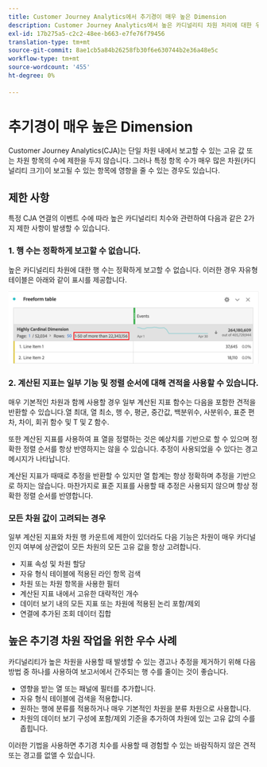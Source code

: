 ```yaml
---
title: Customer Journey Analytics에서 추기경이 매우 높은 Dimension
description: Customer Journey Analytics에서 높은 카디널리티 차원 처리에 대한 우수 사례를 설명합니다.
exl-id: 17b275a5-c2c2-48ee-b663-e7fe76f79456
translation-type: tm+mt
source-git-commit: 8ae1cb5a84b26258fb30f6e630744b2e36a48e5c
workflow-type: tm+mt
source-wordcount: '455'
ht-degree: 0%

---
```


# 추기경이 매우 높은 Dimension

Customer Journey Analytics(CJA)는 단일 차원 내에서 보고할 수 있는 고유 값 또는 차원 항목의 수에 제한을 두지 않습니다. 그러나 특정 항목 수가 매우 많은 차원(카디널리티 크기)이 보고될 수 있는 항목에 영향을 줄 수 있는 경우도 있습니다.

## 제한 사항

특정 CJA 연결의 이벤트 수에 따라 높은 카디널리티 치수와 관련하여 다음과 같은 2가지 제한 사항이 발생할 수 있습니다.

### 1. 행 수는 정확하게 보고할 수 없습니다.

높은 카디널리티 차원에 대한 행 수는 정확하게 보고할 수 없습니다. 이러한 경우 자유형 테이블은 아래와 같이 표시를 제공합니다.

![](assets/high-cardinality.png)

### 2. 계산된 지표는 일부 기능 및 정렬 순서에 대해 견적을 사용할 수 있습니다.

매우 기본적인 차원과 함께 사용할 경우 일부 계산된 지표 함수는 다음을 포함한 견적을 반환할 수 있습니다.열 최대, 열 최소, 행 수, 평균, 중간값, 백분위수, 사분위수, 표준 편차, 차이, 회귀 함수 및 T 및 Z 함수.

또한 계산된 지표를 사용하여 표 열을 정렬하는 것은 예상치를 기반으로 할 수 있으며 정확한 정렬 순서를 항상 반영하지는 않을 수 있습니다. 추정이 사용되었을 수 있다는 경고 메시지가 나타납니다.

계산된 지표가 때때로 추정을 반환할 수 있지만 열 합계는 항상 정확하며 추정을 기반으로 하지는 않습니다. 마찬가지로 표준 지표를 사용할 때 추정은 사용되지 않으며 항상 정확한 정렬 순서를 반영합니다.

### 모든 차원 값이 고려되는 경우

일부 계산된 지표와 차원 행 카운트에 제한이 있더라도 다음 기능은 차원이 매우 카디널인지 여부에 상관없이 모든 차원의 모든 고유 값을 항상 고려합니다.

* 지표 속성 및 차원 할당
* 자유 형식 테이블에 적용된 라인 항목 검색
* 차원 또는 차원 항목을 사용한 필터
* 계산된 지표 내에서 고유한 대략적인 개수
* 데이터 보기 내의 모든 지표 또는 차원에 적용된 논리 포함/제외
* 연결에 추가된 조회 데이터 집합

## 높은 추기경 차원 작업을 위한 우수 사례

카디널리티가 높은 차원을 사용할 때 발생할 수 있는 경고나 추정을 제거하기 위해 다음 방법 중 하나를 사용하여 보고서에서 간주되는 행 수를 줄이는 것이 좋습니다.

* 영향을 받는 열 또는 패널에 필터를 추가합니다.
* 자유 형식 테이블에 검색을 적용합니다.
* 원하는 행에 분류를 적용하거나 매우 기본적인 차원을 분류 차원으로 사용합니다.
* 차원의 데이터 보기 구성에 포함/제외 기준을 추가하여 차원에 있는 고유 값의 수를 좁힙니다.

이러한 기법을 사용하면 추기경 치수를 사용할 때 경험할 수 있는 바람직하지 않은 견적 또는 경고를 없앨 수 있습니다.
